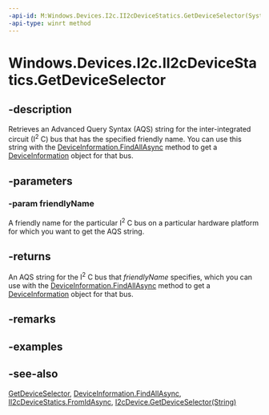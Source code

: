 ```yaml
---
-api-id: M:Windows.Devices.I2c.II2cDeviceStatics.GetDeviceSelector(System.String)
-api-type: winrt method
---
```


<!-- Method syntax
public string GetDeviceSelector(System.String friendlyName)
-->

# Windows.Devices.I2c.II2cDeviceStatics.GetDeviceSelector

## -description
Retrieves an Advanced Query Syntax (AQS) string for the inter-integrated circuit (I<sup>2</sup> C) bus that has the specified friendly name. You can use this string with the [DeviceInformation.FindAllAsync](../windows.devices.enumeration/deviceinformation_findallasync.md) method to get a [DeviceInformation](../windows.devices.enumeration/deviceinformation.md) object for that bus.

## -parameters
### -param friendlyName
A friendly name for the particular I<sup>2</sup> C bus on a particular hardware platform for which you want to get the AQS string.

## -returns
An AQS string for the I<sup>2</sup> C bus that *friendlyName* specifies, which you can use with the [DeviceInformation.FindAllAsync](../windows.devices.enumeration/deviceinformation_findallasync.md) method to get a [DeviceInformation](../windows.devices.enumeration/deviceinformation.md) object for that bus.

## -remarks

## -examples

## -see-also
[GetDeviceSelector](ii2cdevicestatics_getdeviceselector_838466080.md), [DeviceInformation.FindAllAsync](../windows.devices.enumeration/deviceinformation_findallasync.md), [II2cDeviceStatics.FromIdAsync](ii2cdevicestatics_fromidasync.md), [I2cDevice.GetDeviceSelector(String)](i2cdevice_getdeviceselector_1752695616.md)